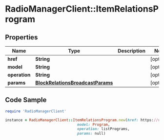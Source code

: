 # RadioManagerClient::ItemRelationsProgram

## Properties

Name | Type | Description | Notes
------------ | ------------- | ------------- | -------------
**href** | **String** |  | [optional] 
**model** | **String** |  | [optional] 
**operation** | **String** |  | [optional] 
**params** | [**BlockRelationsBroadcastParams**](BlockRelationsBroadcastParams.md) |  | [optional] 

## Code Sample

```ruby
require 'RadioManagerClient'

instance = RadioManagerClient::ItemRelationsProgram.new(href: https://radiomanager.pluxbox.com/api/v2/program/1,
                                 model: Program,
                                 operation: listPrograms,
                                 params: null)
```


